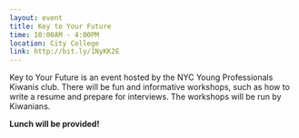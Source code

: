 ```yaml
---
layout: event
title: Key to Your Future
time: 10:00AM - 4:00PM
location: City College
link: http://bit.ly/1NyKK2E
---
```

Key to Your Future is an event hosted by the NYC Young Professionals Kiwanis club. There will be fun and informative workshops, such as how to write a resume and prepare for interviews. The workshops will be run by Kiwanians. 

**Lunch will be provided!**